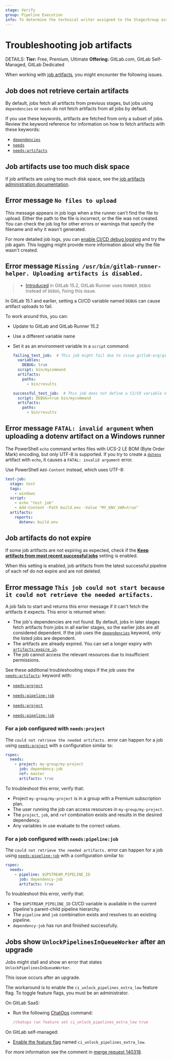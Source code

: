 ```yaml
---
stage: Verify
group: Pipeline Execution
info: To determine the technical writer assigned to the Stage/Group associated with this page, see https://handbook.gitlab.com/handbook/product/ux/technical-writing/#assignments
---
```


# Troubleshooting job artifacts

DETAILS:
**Tier:** Free, Premium, Ultimate
**Offering:** GitLab.com, GitLab Self-Managed, GitLab Dedicated

When working with [job artifacts](job_artifacts.md), you might encounter the following issues.

## Job does not retrieve certain artifacts

By default, jobs fetch all artifacts from previous stages, but jobs using `dependencies`
or `needs` do not fetch artifacts from all jobs by default.

If you use these keywords, artifacts are fetched from only a subset of jobs. Review
the keyword reference for information on how to fetch artifacts with these keywords:

- [`dependencies`](../yaml/index.md#dependencies)
- [`needs`](../yaml/index.md#needs)
- [`needs:artifacts`](../yaml/index.md#needsartifacts)

## Job artifacts use too much disk space

If job artifacts are using too much disk space, see the
[job artifacts administration documentation](../../administration/cicd/job_artifacts_troubleshooting.md#job-artifacts-using-too-much-disk-space).

## Error message `No files to upload`

This message appears in job logs when a the runner can't find the file to upload. Either
the path to the file is incorrect, or the file was not created. You can check the job
log for other errors or warnings that specify the filename and why it wasn't
generated.

For more detailed job logs, you can [enable CI/CD debug logging](../variables/index.md#enable-debug-logging)
and try the job again. This logging might provide more information about why the file
wasn't created.

## Error message `Missing /usr/bin/gitlab-runner-helper. Uploading artifacts is disabled.`

> - [Introduced](https://gitlab.com/gitlab-org/gitlab-runner/-/issues/3068) in GitLab 15.2, GitLab Runner uses `RUNNER_DEBUG` instead of `DEBUG`, fixing this issue.

In GitLab 15.1 and earlier, setting a CI/CD variable named `DEBUG` can cause artifact uploads to fail.

To work around this, you can:

- Update to GitLab and GitLab Runner 15.2
- Use a different variable name
- Set it as an environment variable in a `script` command:

  ```yaml
  failing_test_job:  # This job might fail due to issue gitlab-org/gitlab-runner#3068
    variables:
      DEBUG: true
    script: bin/mycommand
    artifacts:
      paths:
        - bin/results

  successful_test_job:  # This job does not define a CI/CD variable named `DEBUG` and is not affected by the issue
    script: DEBUG=true bin/mycommand
    artifacts:
      paths:
        - bin/results
  ```

## Error message `FATAL: invalid argument` when uploading a dotenv artifact on a Windows runner

The PowerShell `echo` command writes files with UCS-2 LE BOM (Byte Order Mark) encoding,
but only UTF-8 is supported. If you try to create a [`dotenv`](../yaml/artifacts_reports.md)
artifact with `echo`, it causes a `FATAL: invalid argument` error.

Use PowerShell `Add-Content` instead, which uses UTF-8:

```yaml
test-job:
  stage: test
  tags:
    - windows
  script:
    - echo "test job"
    - Add-Content -Path build.env -Value "MY_ENV_VAR=true"
  artifacts:
    reports:
      dotenv: build.env
```

## Job artifacts do not expire

If some job artifacts are not expiring as expected, check if the
[**Keep artifacts from most recent successful jobs**](job_artifacts.md#keep-artifacts-from-most-recent-successful-jobs)
setting is enabled.

When this setting is enabled, job artifacts from the latest successful pipeline
of each ref do not expire and are not deleted.

## Error message `This job could not start because it could not retrieve the needed artifacts.`

A job fails to start and returns this error message if it can't fetch the artifacts
it expects. This error is returned when:

- The job's dependencies are not found. By default, jobs in later stages fetch artifacts
  from jobs in all earlier stages, so the earlier jobs are all considered dependent.
  If the job uses the [`dependencies`](../yaml/index.md#dependencies) keyword, only
  the listed jobs are dependent.
- The artifacts are already expired. You can set a longer expiry with [`artifacts:expire_in`](../yaml/index.md#artifactsexpire_in).
- The job cannot access the relevant resources due to insufficient permissions.

See these additional troubleshooting steps if the job uses the [`needs:artifacts`](../yaml/index.md#needsartifacts):
keyword with:

- [`needs:project`](#for-a-job-configured-with-needsproject)
- [`needs:pipeline:job`](#for-a-job-configured-with-needspipelinejob)

- [`needs:project`](#for-a-job-configured-with-needsproject)
- [`needs:pipeline:job`](#for-a-job-configured-with-needspipelinejob)

### For a job configured with `needs:project`

The `could not retrieve the needed artifacts.` error can happen for a job using
[`needs:project`](../yaml/index.md#needsproject) with a configuration similar to:

```yaml
rspec:
  needs:
    - project: my-group/my-project
      job: dependency-job
      ref: master
      artifacts: true
```

To troubleshoot this error, verify that:

- Project `my-group/my-project` is in a group with a Premium subscription plan.
- The user running the job can access resources in `my-group/my-project`.
- The `project`, `job`, and `ref` combination exists and results in the desired dependency.
- Any variables in use evaluate to the correct values.

### For a job configured with `needs:pipeline:job`

The `could not retrieve the needed artifacts.` error can happen for a job using
[`needs:pipeline:job`](../yaml/index.md#needspipelinejob) with a configuration similar to:

```yaml
rspec:
  needs:
    - pipeline: $UPSTREAM_PIPELINE_ID
      job: dependency-job
      artifacts: true
```

To troubleshoot this error, verify that:

- The `$UPSTREAM_PIPELINE_ID` CI/CD variable is available in the current pipeline's
  parent-child pipeline hierarchy.
- The `pipeline` and `job` combination exists and resolves to an existing pipeline.
- `dependency-job` has run and finished successfully.

## Jobs show `UnlockPipelinesInQueueWorker` after an upgrade

Jobs might stall and show an error that states `UnlockPipelinesInQueueWorker`.

This issue occurs after an upgrade.

The workaround is to enable the `ci_unlock_pipelines_extra_low` feature flag.
To toggle feature flags, you must be an administrator.

On GitLab SaaS:

- Run the following [ChatOps](../chatops/index.md) command:

  ```ruby
  /chatops run feature set ci_unlock_pipelines_extra_low true
  ```

On GitLab self-managed:

- [Enable the feature flag](../../administration/feature_flags.md) named `ci_unlock_pipelines_extra_low`.

For more information see the comment in [merge request 140318](https://gitlab.com/gitlab-org/gitlab/-/merge_requests/140318#note_1718600424).
